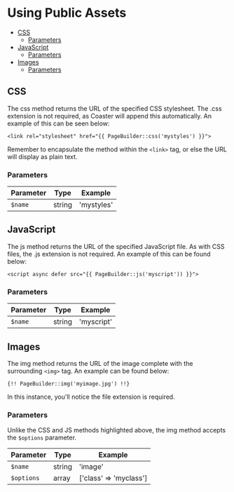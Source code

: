 # Using Public Assets
- [CSS](#css)
  - [Parameters](#parameters)
- [JavaScript](#javascript)
  - [Parameters](#parameters)
- [Images](#images)
  - [Parameters](#parameters)

## CSS

The css method returns the URL of the specified CSS stylesheet. The .css extension is not required, as Coaster will append this automatically. An example of this can be seen below:

`<link rel="stylesheet" href="{{ PageBuilder::css('mystyles') }}">`

Remember to encapsulate the method within the `<link>` tag, or else the URL will display as plain text.

### Parameters

| Parameter | Type    | Example             |
| --------- | ------- | ------------------- |
| `$name`   | string  | 'mystyles'          |

## JavaScript

The js method returns the URL of the specified JavaScript file. As with CSS files, the .js extension is not required. An example of this can be found below:

`<script async defer src="{{ PageBuilder::js('myscript')) }}">`

### Parameters

| Parameter | Type    | Example             |
| --------- | ------- | ------------------- |
| `$name`   | string  | 'myscript'          |

## Images

The img method returns the URL of the image complete with the surrounding `<img>` tag. An example can be found below:

`{!! PageBuilder::img('myimage.jpg') !!}`

In this instance, you'll notice the file extension is required.

### Parameters

Unlike the CSS and JS methods highlighted above, the img method accepts the `$options` parameter.

| Parameter | Type    | Example                 |
| --------- | ------- | ----------------------- |
| `$name`   | string  | 'image'                 |
| `$options`| array   | ['class' => 'myclass']  |
